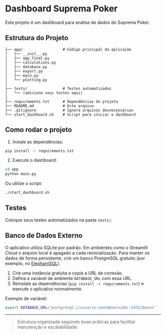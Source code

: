 # Dashboard Suprema Poker

Este projeto é um dashboard para análise de dados do Suprema Poker.

## Estrutura do Projeto

```
├── app/                  # Código principal da aplicação
│   ├── __init__.py
│   ├── app_final.py
│   ├── calculations.py
│   ├── database.py
│   ├── export.py
│   ├── main.py
│   └── plotting.py
│
├── tests/                # Testes automatizados
│   └── (adicione seus testes aqui)
│
├── requirements.txt      # Dependências do projeto
├── README.md             # Este arquivo
├── .gitignore            # Ignora arquivos desnecessários
└── start_dashboard.sh    # Script para iniciar o dashboard
```

## Como rodar o projeto

1. Instale as dependências:

```bash
pip install -r requirements.txt
```

2. Execute o dashboard:

```bash
cd app
python main.py
```

Ou utilize o script:

```bash
./start_dashboard.sh
```

## Testes

Coloque seus testes automatizados na pasta `tests/`.

## Banco de Dados Externo

O aplicativo utiliza SQLite por padrão. Em ambientes como o Streamlit Cloud o
arquivo local é apagado a cada reinicialização. Para manter os dados de forma
persistente, crie um banco PostgreSQL gratuito (por exemplo, no [ElephantSQL](https://www.elephantsql.com/)).

1. Crie uma instância gratuita e copie a URL de conexão.
2. Defina a variável de ambiente `DATABASE_URL` com essa URL.
3. Reinstale as dependências (`pip install -r requirements.txt`) e execute o aplicativo normalmente.

Exemplo de variável:

```bash
export DATABASE_URL="postgresql://usuario:senha@servidor:5432/banco"
```

---

> Estrutura organizada seguindo boas práticas para facilitar manutenção e escalabilidade.
